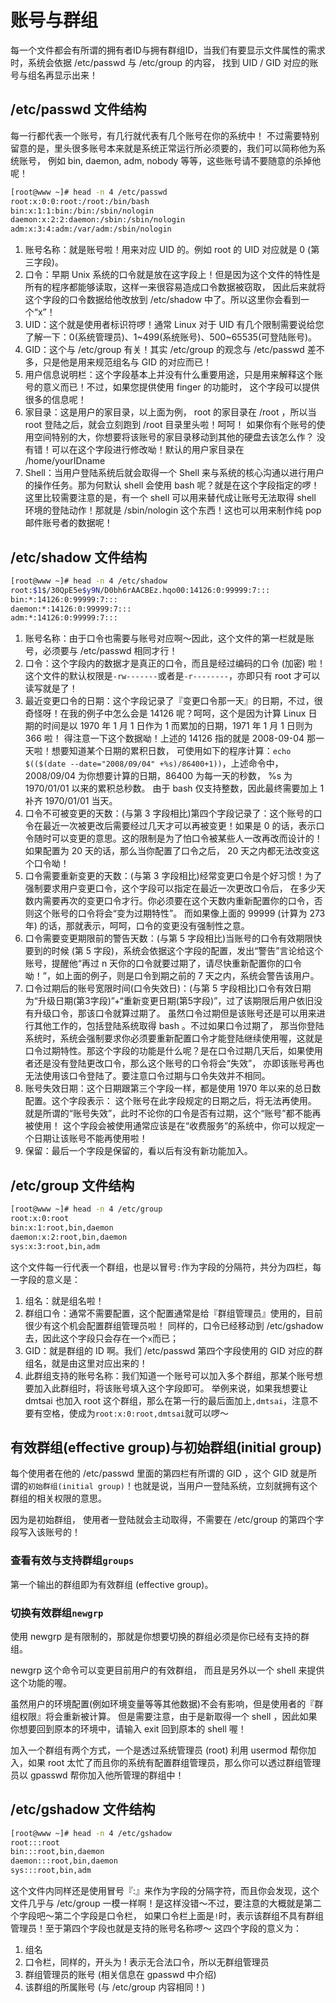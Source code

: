 # 账号与群组

每一个文件都会有所谓的拥有者ID与拥有群组ID，当我们有要显示文件属性的需求时，系统会依据 /etc/passwd 与 /etc/group 的内容， 找到 UID / GID 对应的账号与组名再显示出来！

## /etc/passwd 文件结构

每一行都代表一个账号，有几行就代表有几个账号在你的系统中！ 不过需要特别留意的是，里头很多账号本来就是系统正常运行所必须要的，我们可以简称他为系统账号， 例如 bin, daemon, adm, nobody 等等，这些账号请不要随意的杀掉他呢！ 

```sh
[root@www ~]# head -n 4 /etc/passwd
root:x:0:0:root:/root:/bin/bash
bin:x:1:1:bin:/bin:/sbin/nologin
daemon:x:2:2:daemon:/sbin:/sbin/nologin
adm:x:3:4:adm:/var/adm:/sbin/nologin
```

1. 账号名称：就是账号啦！用来对应 UID 的。例如 root 的 UID 对应就是 0 (第三字段)。
1. 口令：早期 Unix 系统的口令就是放在这字段上！但是因为这个文件的特性是所有的程序都能够读取，这样一来很容易造成口令数据被窃取， 因此后来就将这个字段的口令数据给他改放到 /etc/shadow 中了。所以这里你会看到一个“x”！
1. UID：这个就是使用者标识符啰！通常 Linux 对于 UID 有几个限制需要说给您了解一下：0(系统管理员)、1\~499(系统账号)、500\~65535(可登陆账号)。
1. GID：这个与 /etc/group 有关！其实 /etc/group 的观念与 /etc/passwd 差不多，只是他是用来规范组名与 GID 的对应而已！
1. 用户信息说明栏：这个字段基本上并没有什么重要用途，只是用来解释这个账号的意义而已！不过，如果您提供使用 finger 的功能时， 这个字段可以提供很多的信息呢！
1. 家目录：这是用户的家目录，以上面为例， root 的家目录在 /root ，所以当 root 登陆之后，就会立刻跑到 /root 目录里头啦！呵呵！ 如果你有个账号的使用空间特别的大，你想要将该账号的家目录移动到其他的硬盘去该怎么作？ 没有错！可以在这个字段进行修改呦！默认的用户家目录在 /home/yourIDname
1. Shell：当用户登陆系统后就会取得一个 Shell 来与系统的核心沟通以进行用户的操作任务。那为何默认 shell 会使用 bash 呢？就是在这个字段指定的啰！这里比较需要注意的是，有一个 shell 可以用来替代成让账号无法取得 shell 环境的登陆动作！那就是 /sbin/nologin 这个东西！这也可以用来制作纯 pop 邮件账号者的数据呢！

## /etc/shadow 文件结构

```sh
[root@www ~]# head -n 4 /etc/shadow
root:$1$/30QpE5e$y9N/D0bh6rAACBEz.hqo00:14126:0:99999:7:::
bin:*:14126:0:99999:7:::
daemon:*:14126:0:99999:7:::
adm:*:14126:0:99999:7:::
```

1. 账号名称：由于口令也需要与账号对应啊～因此，这个文件的第一栏就是账号，必须要与 /etc/passwd 相同才行！
1. 口令：这个字段内的数据才是真正的口令，而且是经过编码的口令 (加密) 啦！这个文件的默认权限是`-rw-------`或者是`-r--------`，亦即只有 root 才可以读写就是了！
1. 最近变更口令的日期：这个字段记录了『变更口令那一天』的日期，不过，很奇怪呀！在我的例子中怎么会是 14126 呢？呵呵，这个是因为计算 Linux 日期的时间是以 1970 年 1 月 1 日作为 1 而累加的日期，1971 年 1 月 1 日则为 366 啦！ 得注意一下这个数据呦！上述的 14126 指的就是 2008-09-04 那一天啦！想要知道某个日期的累积日数， 可使用如下的程序计算：`echo $(($(date --date="2008/09/04" +%s)/86400+1))`，上述命令中，2008/09/04 为你想要计算的日期，86400 为每一天的秒数， %s 为 1970/01/01 以来的累积总秒数。 由于 bash 仅支持整数，因此最终需要加上 1 补齐 1970/01/01 当天。
1. 口令不可被变更的天数：(与第 3 字段相比)第四个字段记录了：这个账号的口令在最近一次被更改后需要经过几天才可以再被变更！如果是 0 的话，表示口令随时可以变更的意思。这的限制是为了怕口令被某些人一改再改而设计的！如果配置为 20 天的话，那么当你配置了口令之后， 20 天之内都无法改变这个口令呦！
1. 口令需要重新变更的天数：(与第 3 字段相比)经常变更口令是个好习惯！为了强制要求用户变更口令，这个字段可以指定在最近一次更改口令后， 在多少天数内需要再次的变更口令才行。你必须要在这个天数内重新配置你的口令，否则这个账号的口令将会“变为过期特性”。 而如果像上面的 99999 (计算为 273 年) 的话，那就表示，呵呵，口令的变更没有强制性之意。
1. 口令需要变更期限前的警告天数：(与第 5 字段相比)当账号的口令有效期限快要到的时候 (第 5 字段)，系统会依据这个字段的配置，发出“警告”言论给这个账号，提醒他“再过 n 天你的口令就要过期了，请尽快重新配置你的口令呦！”，如上面的例子，则是口令到期之前的 7 天之内，系统会警告该用户。
1. 口令过期后的账号宽限时间(口令失效日)：(与第 5 字段相比)口令有效日期为“升级日期(第3字段)”+“重新变更日期(第5字段)”，过了该期限后用户依旧没有升级口令，那该口令就算过期了。 虽然口令过期但是该账号还是可以用来进行其他工作的，包括登陆系统取得 bash 。不过如果口令过期了， 那当你登陆系统时，系统会强制要求你必须要重新配置口令才能登陆继续使用喔，这就是口令过期特性。那这个字段的功能是什么呢？是在口令过期几天后，如果使用者还是没有登陆更改口令，那么这个账号的口令将会“失效”， 亦即该账号再也无法使用该口令登陆了。要注意口令过期与口令失效并不相同。
1. 账号失效日期：这个日期跟第三个字段一样，都是使用 1970 年以来的总日数配置。这个字段表示： 这个账号在此字段规定的日期之后，将无法再使用。 就是所谓的“账号失效”，此时不论你的口令是否有过期，这个“账号”都不能再被使用！ 这个字段会被使用通常应该是在“收费服务”的系统中，你可以规定一个日期让该账号不能再使用啦！
1. 保留：最后一个字段是保留的，看以后有没有新功能加入。

## /etc/group 文件结构

```sh
[root@www ~]# head -n 4 /etc/group
root:x:0:root
bin:x:1:root,bin,daemon
daemon:x:2:root,bin,daemon
sys:x:3:root,bin,adm
```

这个文件每一行代表一个群组，也是以冒号`:`作为字段的分隔符，共分为四栏，每一字段的意义是：

1. 组名：就是组名啦！
1. 群组口令：通常不需要配置，这个配置通常是给『群组管理员』使用的，目前很少有这个机会配置群组管理员啦！ 同样的，口令已经移动到 /etc/gshadow 去，因此这个字段只会存在一个`x`而已；
1. GID：就是群组的 ID 啊。我们 /etc/passwd 第四个字段使用的 GID 对应的群组名，就是由这里对应出来的！
1. 此群组支持的账号名称：我们知道一个账号可以加入多个群组，那某个账号想要加入此群组时，将该账号填入这个字段即可。 举例来说，如果我想要让 dmtsai 也加入 root 这个群组，那么在第一行的最后面加上`,dmtsai`，注意不要有空格，使成为`root:x:0:root,dmtsai`就可以啰～

## 有效群组(effective group)与初始群组(initial group)

每个使用者在他的 /etc/passwd 里面的第四栏有所谓的 GID ，这个 GID 就是所谓的`初始群组(initial group)`！也就是说，当用户一登陆系统，立刻就拥有这个群组的相关权限的意思。

因为是初始群组， 使用者一登陆就会主动取得，不需要在 /etc/group 的第四个字段写入该账号的！

### 查看有效与支持群组`groups`

第一个输出的群组即为有效群组 (effective group)。

### 切换有效群组`newgrp`

使用 newgrp 是有限制的，那就是你想要切换的群组必须是你已经有支持的群组。

newgrp 这个命令可以变更目前用户的有效群组， 而且是另外以一个 shell 来提供这个功能的喔。

虽然用户的环境配置(例如环境变量等等其他数据)不会有影响，但是使用者的『群组权限』将会重新被计算。 但是需要注意，由于是新取得一个 shell ，因此如果你想要回到原本的环境中，请输入 exit 回到原本的 shell 喔！

加入一个群组有两个方式，一个是透过系统管理员 (root) 利用 usermod 帮你加入，如果 root 太忙了而且你的系统有配置群组管理员，那么你可以透过群组管理员以 gpasswd 帮你加入他所管理的群组中！

## /etc/gshadow 文件结构

```sh
[root@www ~]# head -n 4 /etc/gshadow
root:::root
bin:::root,bin,daemon
daemon:::root,bin,daemon
sys:::root,bin,adm
```

这个文件内同样还是使用冒号『:』来作为字段的分隔字符，而且你会发现，这个文件几乎与 /etc/group 一模一样啊！是这样没错～不过，要注意的大概就是第二个字段吧～第二个字段是口令栏， 如果口令栏上面是`!`时，表示该群组不具有群组管理员！至于第四个字段也就是支持的账号名称啰～ 这四个字段的意义为：

1. 组名
1. 口令栏，同样的，开头为 ! 表示无合法口令，所以无群组管理员
1. 群组管理员的账号 (相关信息在 gpasswd 中介绍)
1. 该群组的所属账号 (与 /etc/group 内容相同！)
